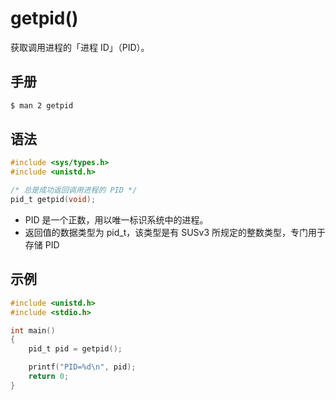 # getpid()

获取调用进程的「进程 ID」（PID）。

## 手册

```sh
$ man 2 getpid
```

## 语法

```c
#include <sys/types.h>
#include <unistd.h>

/* 总是成功返回调用进程的 PID */
pid_t getpid(void);
```

* PID 是一个正数，用以唯一标识系统中的进程。
* 返回值的数据类型为 pid_t，该类型是有 SUSv3 所规定的整数类型，专门用于存储 PID

## 示例

```c
#include <unistd.h>
#include <stdio.h>

int main()
{
    pid_t pid = getpid();

    printf("PID=%d\n", pid);
    return 0;
}
```

